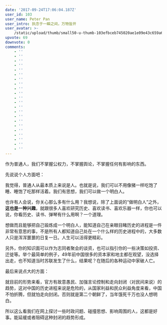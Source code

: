 ```yaml
---
date: '2017-09-24T17:06:04.187Z'
user_id: 103
user_name: Peter Pan
user_intro: 执念于一瞬之间，万物皆开
user_avatar: >-
    /static/upload/thumb/small50-u-thumb-103efbceb745020ae1e09e43c659a698cac4a069107.png
upvote: 69
downvote: 0
comments:
    - ''
    - ''
    - ''
    - ''
    - ''
    - ''
    - ''
    - ''
    - ''
    - ''
    - ''
    - ''
    - ''
    - ''
    - ''
    - ''
    - ''
    - ''
    - ''
    - ''
    - ''
    - ''
---
```


作为普通人，我们不掌握公权力，不掌握舆论，不掌握任何有影响的东西。

  

先说说个人方面吧：

我觉得，普通人从最本质上来说是人。也就是说，我们可以不用像猪一样吃饱了睡、睡饱了吃那样活着。我们有思想，我们可以做一个明白人。

也许有人会说，你关心那么多有什么用？我想说，除了上面说的“做明白人”之外，**这也是一种兴趣**，就跟很多人喜欢研究历史、喜欢读书、喜欢乐器一样，你也可以说，你看历史、读书、弹琴有什么用啊？一个道理。

想做而且能够把自己锻炼成一个明白人，能知道自己在亲眼目睹历史的进程是一件非常有意思的事，不是所有人都知道自己处在一个什么样的历史进程中的，大多数人只是浑浑噩噩的日复一日。人生可以活得更精彩。

另外，你的知识面可以作为志同者聚会的谈资，也可以指引你的一些决策如投资、迁徙等。举个最简单的例子，49年前中国很多的资本家和地主都在观望，没选择出走，也不知道当时苏联发生了什么，结果呢？在随后的各种运动中家破人亡。

  

最后来说点大的方面：

就目前的形势来看，官方有故意愚民、加强言论控制和走向封闭（对民间来说）的趋势，这对中国的历史进程来说是危险的，从国家利益和民众利益角度来看，中国不怕折腾，但就怕走向封闭。否则就是第二个朝鲜了，当年饿死千万也没人想明白。

所以这么看我们在网上探讨一些时政问题、碰撞思想、影响周围的人，这都是好事。能延缓或者阻碍这种封闭的趋势形成。
